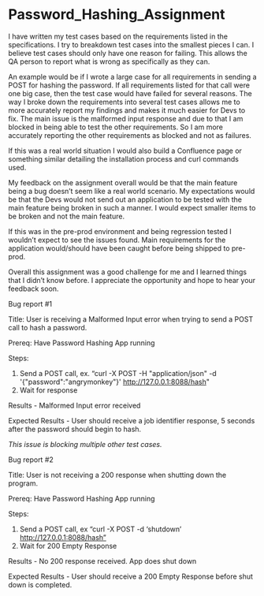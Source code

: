 # Password_Hashing_Assignment
I have written my test cases based on the requirements listed in the specifications. I try to breakdown test cases into the smallest pieces I can. I believe test cases should only have one reason for failing. This allows the QA person to report what is wrong as specifically as they can.

An example would be if I wrote a large case for all requirements in sending a POST for hashing the password. If all requirements listed for that call were one big case, then the test case would have failed for several reasons. The way I broke down the requirements into several test cases allows me to more accurately report my findings and makes it much easier for Devs to fix. The main issue is the malformed input response and due to that I am blocked in being able to test the other requirements. So I am more accurately reporting the other requirements as blocked and not as failures.

If this was a real world situation I would also build a Confluence page or something similar detailing the installation process and curl commands used. 

My feedback on the assignment overall would be that the main feature being a bug doesn’t seem like a real world scenario. My expectations would be that the Devs would not send out an application to be tested with the main feature being broken in such a manner. I would expect smaller items to be broken and not the main feature.

If this was in the pre-prod environment and being regression tested I wouldn’t expect to see the issues found. Main requirements for the application would/should have been caught before being shipped to pre-prod.

Overall this assignment was a good challenge for me and I learned things that I didn’t know before. I appreciate the opportunity and hope to hear your feedback soon.

Bug report #1

Title: User is receiving a Malformed Input error when trying to send a POST call to hash a password.

Prereq: Have Password Hashing App running

Steps: 
1. Send a POST call, ex. “curl -X POST -H "application/json" -d '{"password":"angrymonkey"}' http://127.0.0.1:8088/hash"
2. Wait for response

Results - Malformed Input error received

Expected Results - User should receive a job identifier response, 5 seconds after the password should begin to hash.

*This issue is blocking multiple other test cases.*


Bug report #2

Title: User is not receiving a 200 response when shutting down the program.

Prereq: Have Password Hashing App running

Steps:
1. Send a POST call, ex “curl -X POST -d ‘shutdown’ http://127.0.0.1:8088/hash”
2. Wait for 200 Empty Response

Results - No 200 response received. App does shut down

Expected Results - User should receive a 200 Empty Response before shut down is completed.
